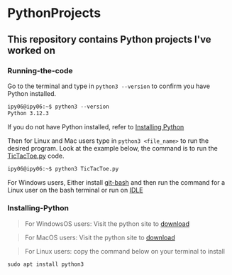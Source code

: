 # PythonProjects

## This repository contains Python projects I've worked on

### Running-the-code

Go to the terminal and type in `python3 --version` to confirm you have Python installed.
```md
ipy06@ipy06:~$ python3 --version
Python 3.12.3
```
If you do not have Python installed, refer to [Installing Python](#Installing-Python)

Then for Linux and Mac users type in `python3 <file_name>` to run the desired program. Look at the example below, the command is to run the <a href="https://github.com/ipy06/PythonProjects/blob/main/TicTacToe.py">TicTacToe.py</a> code.
```md
ipy06@ipy06:~$ python3 TicTacToe.py
```
For Windows users, Either install [git-bash](https://git-scm.com/downloads) and then run the command for a Linux user on the bash terminal or run on [IDLE](https://www.python.org/downloads/)


### Installing-Python
> For WindowsOS users:
Visit the python site to [download](https://www.python.org/downloads/)

> For MacOS users:
Visit the python site to [download](https://www.python.org/downloads/)

> For Linux users: copy the command below on your terminal to install
```
sudo apt install python3
```

